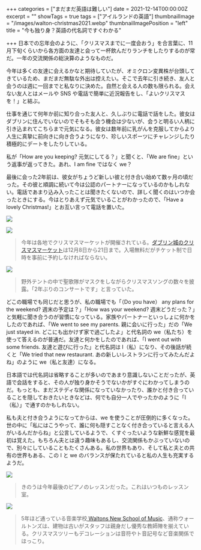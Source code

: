 +++
categories = ["まだまだ英語は難しい"]
date = 2021-12-14T00:00:00Z
excerpt = ""
showTags = true
tags = ["アイルランドの英語"]
thumbnailImage = "/images/walton-christmas2021.webp"
thumbnailImagePosition = "left"
title = "今も独り身？英語の代名詞ですぐわかる"

+++
日本での忘年会のように、「クリスマスまでに一度会おう」を合言葉に、11月下旬くらいから各方面の友達と会って一杯飲んだりランチをしたりするのが常だ。一年の交流関係の総決算のようなものだ。

<!--more-->

今年は多くの友達に会えるかなと期待していたが、オミクロン変異株が台頭してきているため、まだまだ無駄な外出は控えたい。そこで去年に引き続き、友人と会うのは週に一回までと私なりに決めた。自然と会える人の数も限られる。会えない友人とはメールや SNS や電話で簡単に近況報告をし、「よいクリスマスを！」と結ぶ。

仕事を通じて何年か前に知り合った友人と、久しぶりに電話で話をした。彼女はダブリンに住んでいないのでそもそも会う機会は少ないが、会うと明るい人柄に引き込まれてこちらまで元気になる。彼女は数年前に乳がんを克服してからより人生に真摯に前向きに向き合うようになり、珍しいスポーツにチャレンジしたり積極的にデートをしたりしている。

私が「How are you keeping? 元気にしてる？」と聞くと、「We are fine」という返事が返ってきた。あれ、I am fine ではなく we？

最後に会った2年前は、彼女がちょうど新しい彼と付き合い始めて数ヶ月の頃だった。その彼と順調に続いて今は公認のパートナーになっているのかもしれない。電話であまり込み入ったことは聞きたくないので、詳しく聞くのはいつか会ったときにする。今はとりあえず元気でいることがわかったので、「Have a lovely Christmas!」とお互い言って電話を置いた。

![](/images/dublincastle-christmasmarket-2021-3.webp)

![](/images/dublincastle-christmasmarket-2021-2.webp)

> 今年は各地でクリスマスマーケットが開催されている。[ダブリン城のクリスマスマーケット](https://www.dublincastle.ie/christmas-at-the-castle-2021/)は12月8日から21日まで。入場無料だがチケット制で日時を事前に予約しなければならない。

![](/images/dublincastle-christmasmarket-2021.webp)

> 野外テントの中で聖歌隊がマスクをしながらクリスマスソングの数々を披露。「2年ぶりのコンサートです」と言っていた。

どこの職場でも同じだと思うが、私の職場でも「（Do you have） any plans for the weekend? 週末の予定は？」「How was your weekend? 週末どうだった？」と気軽に聞き合うのが習慣になっている。家族やパートナーといっしょに何かをしたのであれば、「We went to see my parents. 親に会いに行った」だの「We just stayed in. どこにも出かけず家で過ごしたよ」と代名詞の we（私たち）を使って答えるのが普通だ。友達と何かをしたのであれば、「I went out with some friends. 友達と遊びに行った」と代名詞は I（私）になり、その後話が続くと「We tried that new restaurant. あの新しいレストランに行ってみたんだよね」のように we（私と友達）になる。

日本語では代名詞は省略することが多いのであまり意識しないことだったが、英語で会話をすると、その人が独り身かそうでないかがすぐにわかってしまうのだ。もっとも、まだステディな関係になっていなかったり、誰かと付き合っていることを隠しておきたいときなどは、何でも自分一人でやったかのように「I（私）」で通すのかもしれない。

私も夫と付き合うようになってからは、we を使うことが圧倒的に多くなった。世の中に「私にはこうやって、誰に何も隠すことなく付き合っていると言える人がいるんだからね」と公言しているようで、くすぐったいような新鮮な感覚を最初は覚えた。もちろん夫とは違う趣味もあるし、交流関係もかぶっていないので、別々にしていることもたくさんある。私の世界もあり、そして私と夫との共有の世界もある、この I と we のバランスが保たれていると私の人生も充実するようだ。

![](/images/walton-christmas2021-2.webp)

> きのうは今年最後のピアノのレッスンだった。これはいつものレッスン室。

![](/images/walton-christmas2021.webp)

> 5年ほど通っている音楽学校[ Waltons New School of Music](https://www.newschool.ie/)、通称ウォールトンズは、建物は古いがスタッフは親身だし優秀な教師陣を揃えている。クリスマスツリーもデコレーションは音符やト音記号など音楽関係でほっこり。